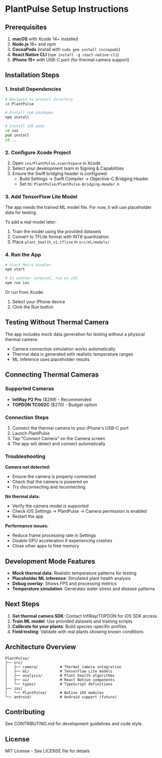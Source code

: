 # PlantPulse Setup Instructions

## Prerequisites

1. **macOS** with Xcode 14+ installed
2. **Node.js** 18+ and npm
3. **CocoaPods** (install with `sudo gem install cocoapods`)
4. **React Native CLI** (`npm install -g react-native-cli`)
5. **iPhone 15+** with USB-C port (for thermal camera support)

## Installation Steps

### 1. Install Dependencies

```bash
# Navigate to project directory
cd PlantPulse

# Install npm packages
npm install

# Install iOS pods
cd ios
pod install
cd ..
```

### 2. Configure Xcode Project

1. Open `ios/PlantPulse.xcworkspace` in Xcode
2. Select your development team in Signing & Capabilities
3. Ensure the Swift bridging header is configured:
   - Build Settings → Swift Compiler → Objective-C Bridging Header
   - Set to: `PlantPulse/PlantPulse-Bridging-Header.h`

### 3. Add TensorFlow Lite Model

The app needs the trained ML model file. For now, it will use placeholder data for testing.

To add a real model later:
1. Train the model using the provided datasets
2. Convert to TFLite format with INT8 quantization
3. Place `plant_health_v1.tflite` in `src/ml/models/`

### 4. Run the App

```bash
# Start Metro bundler
npm start

# In another terminal, run on iOS
npm run ios
```

Or run from Xcode:
1. Select your iPhone device
2. Click the Run button

## Testing Without Thermal Camera

The app includes mock data generation for testing without a physical thermal camera:
- Camera connection simulation works automatically
- Thermal data is generated with realistic temperature ranges
- ML inference uses placeholder results

## Connecting Thermal Cameras

### Supported Cameras
- **InfiRay P2 Pro** ($299) - Recommended
- **TOPDON TC002C** ($270) - Budget option

### Connection Steps
1. Connect the thermal camera to your iPhone's USB-C port
2. Launch PlantPulse
3. Tap "Connect Camera" on the Camera screen
4. The app will detect and connect automatically

### Troubleshooting

**Camera not detected:**
- Ensure the camera is properly connected
- Check that the camera is powered on
- Try disconnecting and reconnecting

**No thermal data:**
- Verify the camera model is supported
- Check iOS Settings → PlantPulse → Camera permission is enabled
- Restart the app

**Performance issues:**
- Reduce frame processing rate in Settings
- Disable GPU acceleration if experiencing crashes
- Close other apps to free memory

## Development Mode Features

- **Mock thermal data**: Realistic temperature patterns for testing
- **Placeholder ML inference**: Simulated plant health analysis
- **Debug overlay**: Shows FPS and processing metrics
- **Temperature simulation**: Generates water stress and disease patterns

## Next Steps

1. **Get thermal camera SDK**: Contact InfiRay/TOPDON for iOS SDK access
2. **Train ML model**: Use provided datasets and training scripts
3. **Calibrate for your plants**: Build species-specific profiles
4. **Field testing**: Validate with real plants showing known conditions

## Architecture Overview

```
PlantPulse/
├── src/
│   ├── camera/          # Thermal camera integration
│   ├── ml/              # TensorFlow Lite models
│   ├── analysis/        # Plant health algorithms
│   ├── ui/              # React Native components
│   └── types/           # TypeScript definitions
├── ios/
│   └── PlantPulse/      # Native iOS modules
└── android/             # Android support (future)
```

## Contributing

See CONTRIBUTING.md for development guidelines and code style.

## License

MIT License - See LICENSE file for details